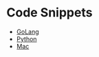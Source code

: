 # Code Snippets

- [GoLang](../golang/code-snippets.md)
- [Python](../python/code-snippets.md)
- [Mac](../mac/code-snippets.md)

